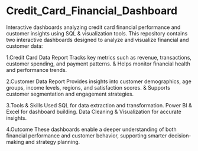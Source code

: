 # Credit_Card_Financial_Dashboard
Interactive dashboards analyzing credit card financial performance and customer insights using SQL & visualization tools.
This repository contains two interactive dashboards designed to analyze and visualize financial and customer data:

1.Credit Card Data Report
Tracks key metrics such as revenue, transactions, customer spending, and payment patterns.
& Helps monitor financial health and performance trends.

2.Customer Data Report
Provides insights into customer demographics, age groups, income levels, regions, and satisfaction scores.
& Supports customer segmentation and engagement strategies.

3.Tools & Skills Used
SQL for data extraction and transformation.
Power BI & Excel for dashboard building.
Data Cleaning & Visualization for accurate insights.

4.Outcome
These dashboards enable a deeper understanding of both financial performance and customer behavior, supporting smarter decision-making and strategy planning.
